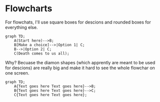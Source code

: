 # Flowcharts
For flowchats, I'll use square boxes for descions and rounded boxes for everything else.
```mermaid
graph TD;
	A(Start here)-->B;
	B[Make a choice]-->|Option 1| C;
	B-->|Option 2| C;
	C(Death comes to us all);
```
Why? Becuase the diamon shapes (which apprently are meant to be used for descions) are really big and make it hard to see the whole flowchar on one screen. 
```mermaid
graph TD;
	A{Text goes here Text goes here}-->B;
	B{Text goes here Text goes here}-->C;
	C{Text goes here Text goes here};
```